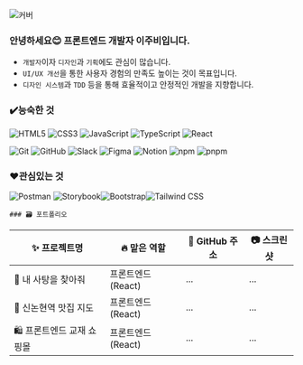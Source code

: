 ![커버](https://capsule-render.vercel.app/api?type=waving&color=F9D4D4&fontColor=FFFFFF&height=300&text=%EC%A6%90%EA%B2%81%EA%B3%A0+%EC%97%B4%EC%A0%95%EC%A0%81%EC%9C%BC%EB%A1%9C+%EA%B0%9C%EB%B0%9C%ED%95%98%EC%9E%90&fontSize=50&fontAlign=50&fontAlignY=40&desc=Happy+Coding+Day&descSize=20&descAlign=50&descAlignY=55)

### 안녕하세요😊 프론트엔드 개발자 이주비입니다.

* `개발자`이자 `디자인`과 `기획`에도 관심이 많습니다.
* `UI/UX 개선`을 통한 사용자 경험의 만족도 높이는 것이 목표입니다.
* `디자인 시스템`과 `TDD` 등을 통해 효율적이고 안정적인 개발을 지향합니다.

### ✔️능숙한 것
<!-- 과정 상에서 배운 것, 포폴에 포함된 것 -->
<!-- ### 🦾 Skills
**🧑‍💻 Lang and Frameworks**-->
![HTML5](https://img.shields.io/badge/html5-E34F26.svg?&style=for-the-badge&logo=html5&logoColor=white) ![CSS3](https://img.shields.io/badge/css3-1572B6.svg?&style=for-the-badge&logo=css3&logoColor=white) ![JavaScript](https://img.shields.io/badge/javascript-F7DF1E.svg?&style=for-the-badge&logo=javascript&logoColor=white) ![TypeScript](https://img.shields.io/badge/typescript-3178C6.svg?&style=for-the-badge&logo=typescript&logoColor=white) ![React](https://img.shields.io/badge/react-61DAFB.svg?&style=for-the-badge&logo=react&logoColor=white)   

<!--**🛠️ Infra and Tools**-->
![Git](https://img.shields.io/badge/git-F05032.svg?&style=for-the-badge&logo=git&logoColor=white)  ![GitHub](https://img.shields.io/badge/github-181717.svg?&style=for-the-badge&logo=github&logoColor=white) ![Slack](https://img.shields.io/badge/slack-4A154B.svg?&style=for-the-badge&logo=slack&logoColor=white) ![Figma](https://img.shields.io/badge/figma-F24E1E.svg?&style=for-the-badge&logo=figma&logoColor=white) ![Notion](https://img.shields.io/badge/notion-000000.svg?&style=for-the-badge&logo=notion&logoColor=white) ![npm](https://img.shields.io/badge/npm-CB3837.svg?&style=for-the-badge&logo=npm&logoColor=white) ![pnpm](https://img.shields.io/badge/pnpm-F69220.svg?&style=for-the-badge&logo=pnpm&logoColor=white) 
### ❤️관심있는 것
![Postman](https://img.shields.io/badge/postman-FF6C37.svg?&style=for-the-badge&logo=postman&logoColor=white) ![Storybook](https://img.shields.io/badge/storybook-FF4785.svg?&style=for-the-badge&logo=storybook&logoColor=white)![Bootstrap](https://img.shields.io/badge/bootstrap-7952B3.svg?&style=for-the-badge&logo=bootstrap&logoColor=white)![Tailwind CSS](https://img.shields.io/badge/tailwindcss-06B6D4.svg?&style=for-the-badge&logo=tailwindcss&logoColor=white)

<!-- 1적당히 잘한거 파이널
    2 적당히 새로운 기술 반영
    3 무난한 사이드 프로젝트(여행, 맛집, 쇼핑몰, 블로그) 보통 3개 이상 안봄-->

    ### 🗃️ 포트폴리오

|✨ 프로젝트명|🔥 맡은 역할|🔗 GitHub 주소|📷 스크린샷|
|---------|---------|----------|--------|
|🍭 내 사탕을 찾아줘|프론트엔드(React)|...|...|
|📍 신논현역 맛집 지도|프론트엔드(React)|...|...|
|🛍️ 프론트엔드 교재 쇼핑몰|프론트엔드(React)|...|...|